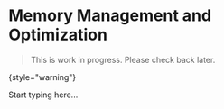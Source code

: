 # Memory Management and Optimization

> This is work in progress. Please check back later.
> 
{style="warning"}

Start typing here...